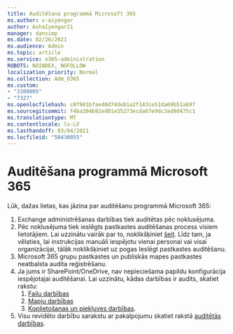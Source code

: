 ```yaml
---
title: Auditēšana programmā Microsoft 365
ms.author: v-aiyengar
author: AshaIyengar21
manager: dansimp
ms.date: 02/26/2021
ms.audience: Admin
ms.topic: article
ms.service: o365-administration
ROBOTS: NOINDEX, NOFOLLOW
localization_priority: Normal
ms.collection: Adm_O365
ms.custom:
- "3100005"
- "7327"
ms.openlocfilehash: c07981bfae40d74deb1a2f143ce51da69b51a69f
ms.sourcegitcommit: f4ba304b92ed01e35273ecda67e9dc3ad9d475c1
ms.translationtype: MT
ms.contentlocale: lv-LV
ms.lasthandoff: 03/04/2021
ms.locfileid: "50430055"
---
```

# <a name="auditing-in-microsoft-365"></a>Auditēšana programmā Microsoft 365

Lūk, dažas lietas, kas jāzina par auditēšanu programmā Microsoft 365:

1. Exchange administrēšanas darbības tiek auditētas pēc noklusējuma.
1. Pēc noklusējuma tiek ieslēgts pastkastes auditēšanas process visiem lietotājiem. Lai uzzinātu vairāk par to, noklikšķiniet [šeit](https://techcommunity.microsoft.com/t5/Security-Privacy-and-Compliance/Exchange-Mailbox-Auditing-will-be-enabled-by-default/ba-p/215171). Līdz tam, ja vēlaties, lai instrukcijas manuāli iespējotu vienai personai vai visai organizācijai, tālāk noklikšķiniet uz pogas Ieslēgt pastkastes auditēšanu.
1. Microsoft 365 grupu pastkastes un publiskās mapes pastkastes neatbalsta audita reģistrēšanu.
1. Ja jums ir SharePoint/OneDrive, nav nepieciešama papildu konfigurācija iespējotajai auditēšanai. Lai uzzinātu, kādas darbības ir audits, skatiet rakstu:
    1. [Failu darbības](https://docs.microsoft.com/office365/securitycompliance/search-the-audit-log-in-security-and-compliance#file-and-page-activities)
    1. [Mapju darbības](https://docs.microsoft.com/office365/securitycompliance/search-the-audit-log-in-security-and-compliance#folder-activities)
    1. [Koplietošanas un piekļuves darbības](https://docs.microsoft.com/office365/securitycompliance/search-the-audit-log-in-security-and-compliance#sharing-and-access-request-activities).
1. Visu revidēto darbību sarakstu ar pakalpojumu skatiet rakstā [auditētās darbības](https://docs.microsoft.com/office365/securitycompliance/search-the-audit-log-in-security-and-compliance#audited-activities).
